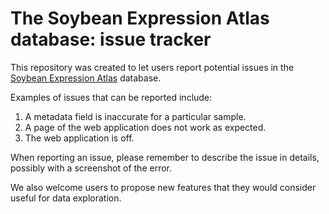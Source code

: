 # The Soybean Expression Atlas database: issue tracker

This repository was created to let users report potential issues in the [Soybean Expression Atlas](https://soyatlas.venanciogroup.uenf.br/) database.

Examples of issues that can be reported include:

1. A metadata field is inaccurate for a particular sample.
2. A page of the web application does not work as expected.
3. The web application is off. 


When reporting an issue, please remember to describe the issue in details, possibly with a screenshot of the error.


We also welcome users to propose new features that they would consider useful for data exploration.
